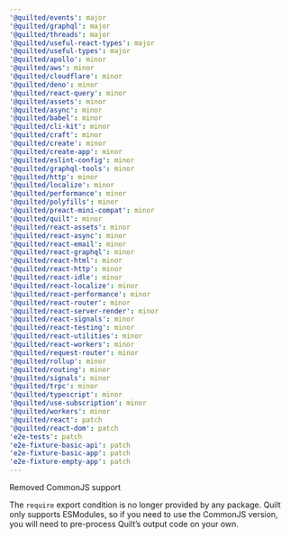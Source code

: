 ```yaml
---
'@quilted/events': major
'@quilted/graphql': major
'@quilted/threads': major
'@quilted/useful-react-types': major
'@quilted/useful-types': major
'@quilted/apollo': minor
'@quilted/aws': minor
'@quilted/cloudflare': minor
'@quilted/deno': minor
'@quilted/react-query': minor
'@quilted/assets': minor
'@quilted/async': minor
'@quilted/babel': minor
'@quilted/cli-kit': minor
'@quilted/craft': minor
'@quilted/create': minor
'@quilted/create-app': minor
'@quilted/eslint-config': minor
'@quilted/graphql-tools': minor
'@quilted/http': minor
'@quilted/localize': minor
'@quilted/performance': minor
'@quilted/polyfills': minor
'@quilted/preact-mini-compat': minor
'@quilted/quilt': minor
'@quilted/react-assets': minor
'@quilted/react-async': minor
'@quilted/react-email': minor
'@quilted/react-graphql': minor
'@quilted/react-html': minor
'@quilted/react-http': minor
'@quilted/react-idle': minor
'@quilted/react-localize': minor
'@quilted/react-performance': minor
'@quilted/react-router': minor
'@quilted/react-server-render': minor
'@quilted/react-signals': minor
'@quilted/react-testing': minor
'@quilted/react-utilities': minor
'@quilted/react-workers': minor
'@quilted/request-router': minor
'@quilted/rollup': minor
'@quilted/routing': minor
'@quilted/signals': minor
'@quilted/trpc': minor
'@quilted/typescript': minor
'@quilted/use-subscription': minor
'@quilted/workers': minor
'@quilted/react': patch
'@quilted/react-dom': patch
'e2e-tests': patch
'e2e-fixture-basic-api': patch
'e2e-fixture-basic-app': patch
'e2e-fixture-empty-app': patch
---
```


Removed CommonJS support

The `require` export condition is no longer provided by any package. Quilt only supports ESModules, so if you need to use the CommonJS version, you will need to pre-process Quilt’s output code on your own.
